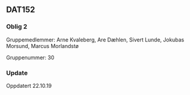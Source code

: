 ## DAT152 

### Oblig 2

Gruppemedlemmer: Arne Kvaleberg, Are Dæhlen, Sivert Lunde, Jokubas Morsund, Marcus Morlandstø

Gruppenummer: 30

### Update
Oppdatert 22.10.19
